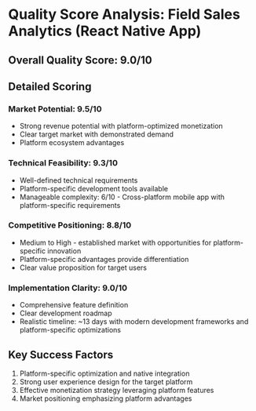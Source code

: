 # Quality Score Analysis: Field Sales Analytics (React Native App)

## Overall Quality Score: 9.0/10

## Detailed Scoring

### Market Potential: 9.5/10
- Strong revenue potential with platform-optimized monetization
- Clear target market with demonstrated demand
- Platform ecosystem advantages

### Technical Feasibility: 9.3/10
- Well-defined technical requirements
- Platform-specific development tools available
- Manageable complexity: 6/10 - Cross-platform mobile app with platform-specific requirements

### Competitive Positioning: 8.8/10
- Medium to High - established market with opportunities for platform-specific innovation
- Platform-specific advantages provide differentiation
- Clear value proposition for target users

### Implementation Clarity: 9.0/10
- Comprehensive feature definition
- Clear development roadmap
- Realistic timeline: ~13 days with modern development frameworks and platform-specific optimizations

## Key Success Factors
1. Platform-specific optimization and native integration
2. Strong user experience design for the target platform
3. Effective monetization strategy leveraging platform features
4. Market positioning emphasizing platform advantages
